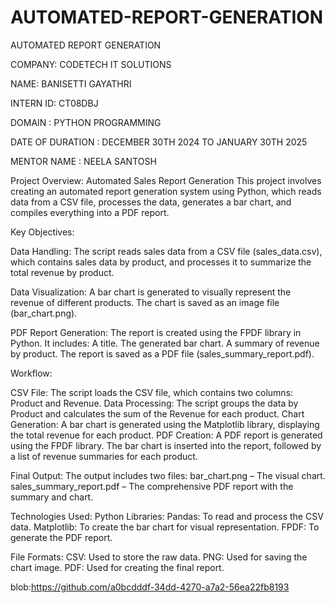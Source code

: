 # AUTOMATED-REPORT-GENERATION

AUTOMATED REPORT GENERATION

COMPANY: CODETECH IT SOLUTIONS

NAME: BANISETTI GAYATHRI

INTERN ID: CT08DBJ

DOMAIN : PYTHON PROGRAMMING

DATE OF DURATION : DECEMBER 30TH 2024 TO JANUARY 30TH 2025

MENTOR NAME : NEELA SANTOSH

Project Overview: Automated Sales Report Generation
This project involves creating an automated report generation system using Python, which reads data from a CSV file, processes the data, generates a bar chart, and compiles everything into a PDF report.

Key Objectives:

Data Handling:
  The script reads sales data from a CSV file (sales_data.csv), which contains sales data by product, and processes it to summarize the total revenue by product.
  
Data Visualization:
  A bar chart is generated to visually represent the revenue of different products. The chart is saved as an image file (bar_chart.png).
  
PDF Report Generation:
  The report is created using the FPDF library in Python. It includes:
  A title.
  The generated bar chart.
  A summary of revenue by product.
  The report is saved as a PDF file (sales_summary_report.pdf).
  
Workflow:

CSV File: The script loads the CSV file, which contains two columns: Product and Revenue.
Data Processing:
  The script groups the data by Product and calculates the sum of the Revenue for each product.
Chart Generation:
  A bar chart is generated using the Matplotlib library, displaying the total revenue for each product.
PDF Creation:
  A PDF report is generated using the FPDF library. The bar chart is inserted into the report, followed by a list of revenue summaries for each product.
  
Final Output:
  The output includes two files:
  bar_chart.png – The visual chart.
  sales_summary_report.pdf – The comprehensive PDF report with the summary and chart.
  
Technologies Used:
  Python Libraries:
    Pandas: To read and process the CSV data.
    Matplotlib: To create the bar chart for visual representation.
    FPDF: To generate the PDF report.
    
File Formats:
  CSV: Used to store the raw data.
  PNG: Used for saving the chart image.
  PDF: Used for creating the final report.

  blob:https://github.com/a0bcdddf-34dd-4270-a7a2-56ea22fb8193
